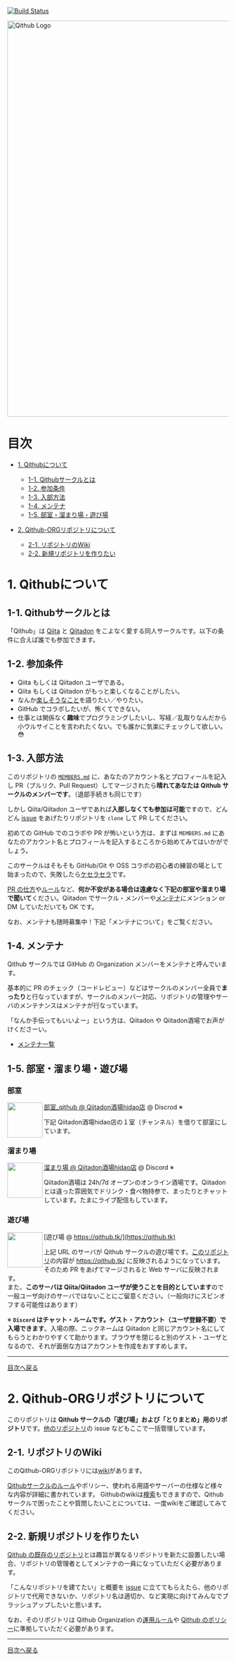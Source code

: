 [![Build Status](https://travis-ci.org/Qithub-BOT/Qithub-ORG.svg?branch=master)](https://travis-ci.org/Qithub-BOT/Qithub-ORG)

<img title="Qithub LOGO" alt="Qithub Logo" src="https://github.com/Qithub-BOT/Qithub-ORG/raw/master/images/Banner_Qithub/Qithub-BOT-900x300.jpg" width="900">

<a id="toc"></a>
# 目次

<ul>
    <li><a href="#index1">1. Qithubについて</a></li>
    <ul>
        <li><a href="#index1-1">1-1. Qithubサークルとは</a></li>
        <li><a href="#index1-2">1-2. 参加条件</a></li>
        <li><a href="#index1-3">1-3. 入部方法</a></li>
        <li><a href="#index1-4">1-4. メンテナ</a></li>
        <li><a href="#index1-5">1-5. 部室・溜まり場・遊び場</a></li>
    </ul>
</ul>
<ul>
    <li><a href="#index2">2. Qithub-ORGリポジトリについて</a></li>
    <ul>
        <li><a href="#index2-1">2-1. リポジトリのWiki</a></li>
        <li><a href="#index2-2">2-2. 新規リポジトリを作りたい</a></li>
    </ul>
</ul>


<a id="index1"></a>
# 1. Qithubについて

<a id="index1-1"></a>
## 1-1. Qithubサークルとは

「Qithub」は [Qiita](https://qiita.com/) と [Qiitadon](https://qiitadon.com/) をこよなく愛する同人サークルです。以下の条件に合えば誰でも参加できます。

<a id="index1-2"></a>
## 1-2. 参加条件

- Qiita もしくは Qiitadon ユーザである。
- Qiita もしくは Qiitadon がもっと楽しくなることがしたい。
- なんか[楽しそうなこと](https://github.com/Qithub-BOT/Qithub-ORG/issues/14)を語りたい／やりたい。
- GitHub でコラボしたいが、怖くてできない。
- 仕事とは関係なく**趣味**でプログラミングしたいし、写経／乱取りなんだから小ウルサイことを言われたくない。でも誰かに気楽にチェックして欲しい。😳

<a id="index1-3"></a>
## 1-3. 入部方法

このリポジトリの [`MEMBERS.md`](https://github.com/Qithub-BOT/Qithub-ORG/blob/master/MEMBERS.md) に、あなたのアカウント名とプロフィールを記入し PR（プルリク、Pull Request）してマージされたら**晴れてあなたは Qithub サークルのメンバーです**。（退部手続きも同じです）

しかし Qiita/Qiitadon ユーザであれば**入部しなくても参加は可能**ですので、どんどん [issue](https://github.com/Qithub-BOT/Qithub-ORG/issues) をあげたりリポジトリを `clone` して PR してください。

初めての GitHub でのコラボや PR が怖いという方は、まずは `MEMBERS.md` にあなたのアカウント名とプロフィールを記入するところから始めてみてはいかがでしょう。

このサークルはそもそも GitHub/Git や OSS コラボの初心者の練習の場として始まったので、失敗したら[ケセラセラ](https://ja.wiktionary.org/wiki/qu%C3%A9_ser%C3%A1,_ser%C3%A1)です。

[PR の仕方](https://github.com/Qithub-BOT/Qithub-ORG/wiki/%E3%83%96%E3%83%A9%E3%83%B3%E3%83%81%E3%80%81PR%E3%80%81%E3%83%9E%E3%83%BC%E3%82%B8%E3%81%AE%E3%83%AB%E3%83%BC%E3%83%AB)や[ルール](https://github.com/Qithub-BOT/Qithub-ORG/wiki/Qithub-ORG-%E3%81%AE%E3%83%AB%E3%83%BC%E3%83%AB)など、**何か不安がある場合は遠慮なく下記の部室や溜まり場で聞いて**ください。Qiitadon でサークル・メンバーや[メンテナ](https://github.com/orgs/Qithub-BOT/people)にメンション or DM していただいても OK です。

なお、メンテナも随時募集中！下記「メンテナについて」をご覧ください。

<a id="index1-4"></a>
## 1-4. メンテナ

Qithub サークルでは GitHub の Organization メンバーをメンテナと呼んでいます。

基本的に PR のチェック（コードレビュー）などはサークルのメンバー全員で**まったり**と行なっていますが、サークルのメンバー対応、リポジトリの管理やサーバのメンテナンスはメンテナが行なっています。

「なんか手伝ってもいいよー」という方は、Qiitadon や Qiitadon酒場でお声がけくださーい。

- [メンテナ一覧](https://github.com/orgs/Qithub-BOT/people)

<a id="index1-5"></a>
## 1-5. 部室・溜まり場・遊び場

### 部室

<img src="https://github.com/Qithub-BOT/Qithub-ORG/blob/master/images/Icon_Qithub/Qithub_500x500.png" width=80 align=left>  [部室_qithub @ Qiitadon酒場hidao店](https://discordapp.com/invite/kRVsy4A) @ Discrod ※

下記 Qiitadon酒場hidao店の１室（チャンネル）を借りて部室にしています。

### 溜まり場

<img src="https://raw.githubusercontent.com/Qithub-BOT/Qithub-ORG/master/images/Icon_QiitadonBar/QiitadonBar-v2_512x512.png" width=80 align=left> [溜まり場 @ Qiitadon酒場hidao店](https://discord.gg/JevmsM7) @ Discord ※

Qiitadon酒場は 24h/7d オープンのオンライン酒場です。Qiitadon とは違った雰囲気でドリンク・食べ物持参で、まったりとチャットしています。たまにライブ配信もしています。

### 遊び場

<img src="https://raw.githubusercontent.com/Qithub-BOT/Qithub-ORG/master/images/Icon_Qiitime/Qiitime_512x512.png" width=80 align=left> [遊び場 @ https://qithub.tk/](https://qithub.tk)

上記 URL のサーバが Qithub サークルの遊び場です。[このリポジトリ](https://github.com/Qithub-BOT/Qithub-ORG)の内容が https://qithub.tk/ に反映されるようになっています。そのため PR をあげてマージされると Web サーバに反映されます。<br>また、**このサーバは Qiita/Qiitadon ユーザが使うことを目的としています**ので一般ユーザ向けのサーバではないことにご留意ください。（一般向けにスピンオフする可能性はあります）

※ **`Discord` はチャット・ルームです。ゲスト・アカウント（ユーザ登録不要）で入場できます**。入場の際、ニックネームは Qiitadon と同じアカウント名にしてもらうとわかりやすくて助かります。ブラウザを閉じると別のゲスト・ユーザとなるので、それが面倒な方はアカウントを作成をおすすめします。

---
<a href="#toc">目次へ戻る</a>


<a id="index2"></a>
# 2. Qithub-ORGリポジトリについて

このリポジトリは **Qithub サークルの「遊び場」および「とりまとめ」用のリポジトリ**です。[他のリポジトリ](https://github.com/Qithub-BOT)の issue などもここで一括管理しています。

<a id="index2-1"></a>
## 2-1. リポジトリのWiki

このQithub-ORGリポジトリには[wiki](https://github.com/Qithub-BOT/Qithub-ORG/wiki)があります。

[Qithubサークルのルール](https://github.com/Qithub-BOT/Qithub-ORG/wiki/Qithub-ORG-%E3%81%AE%E3%83%AB%E3%83%BC%E3%83%AB)やポリシー、使われる用語やサーバーの仕様など様々な内容が詳細に書かれています。
Githubのwikiは[検索](https://github.com/Qithub-BOT/Qithub-ORG/search?q=%E3%83%AB%E3%83%BC%E3%83%AB&type=Wikis)もできますので、Qithubサークルで困ったことや質問したいことについては、一度wikiをご確認してみてください。

<a id="index2-2"></a>
## 2-2. 新規リポジトリを作りたい

[Qithub の既存のリポジトリ](https://github.com/Qithub-BOT)とは趣旨が異なるリポジトリを新たに設置したい場合、リポジトリの管理者としてメンテナの一員になっていただく必要があります。

「こんなリポジトリを建てたい」と概要を [issue](https://github.com/Qithub-BOT/Qithub-ORG/issues) に立ててもらえたら、他のリポジトリで代用できないか、リポジトリ名は適切か、など実現に向けてみんなでブラッシュアップしたいと思います。

なお、そのリポジトリは Qithub Organization の[運用ルール](https://github.com/Qithub-BOT/Qithub-ORG/wiki/Qithub-ORG-%E3%83%AB%E3%83%BC%E3%83%AB)や [Qithub のポリシー](https://github.com/Qithub-BOT/Qithub-ORG/wiki/%E3%83%9D%E3%83%AA%E3%82%B7%E3%83%BC%E3%80%81%E3%82%B3%E3%83%B3%E3%82%BB%E3%83%97%E3%83%88)に準拠していただく必要があります。

---
<a href="#toc">目次へ戻る</a>


